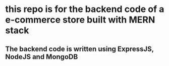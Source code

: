 # this repo is for the backend code of a e-commerce store built with MERN stack
## The backend code is written using ExpressJS, NodeJS and MongoDB